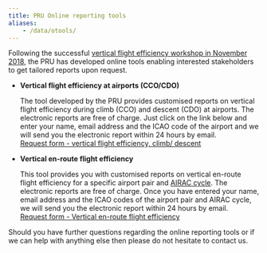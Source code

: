 ```yaml
---
title: PRU Online reporting tools
aliases:
    - /data/otools/
---
```


<style>
img + em {
text-align: center;
}

img + em:before {
content: ' ';
display: block;
}
</style>


<style>
  i.fa.pru {color: #337ab7;}
</style>

<style>
table, th, td {
  border: 0px;
  border-collapse: collapse;
}
th, td {
  padding: 10px;
}
</style>


Following the successful [vertical flight efficiency workshop in November 2018][vfews],
the PRU has developed online tools enabling interested stakeholders to get tailored
reports upon request.

* **Vertical flight efficiency at airports (CCO/CDO)**
    
    The tool developed by the PRU provides customised reports on vertical flight efficiency
    during climb (CCO) and descent (CDO) at airports.
    The electronic reports are free of charge.
    Just click on the link below and enter your name, email address and the ICAO code
    of the airport and we will send you the electronic report within 24 hours by email.<br>
    [Request form - vertical flight efficiency, climb/ descent](https://docs.google.com/forms/d/1DpbdlNX_DOEAp4vMdAM5L6vrrC4U5MIW9DDGEZmaTo4/viewform?edit_requested=true)


* **Vertical en-route flight efficiency**

    This tool provides you with customised reports on vertical en-route flight efficiency for a specific airport pair and
    [AIRAC cycle](https://www.nm.eurocontrol.int/RAD/common/airac_dates.html).
    The electronic reports are free of charge. Once you have entered your name,
    email address and the ICAO codes of the airport pair and AIRAC cycle,
    we will send you the electronic report within 24 hours by email.<br>
    [Request form - Vertical en-route flight efficiency](https://docs.google.com/forms/d/e/1FAIpQLSchVvk9i76lC0DP1g3nc5MWeFueavX-0f2PR4odAVftlj8fLw/viewform?edit_requested=true) 


Should you have further questions regarding the online reporting tools or if we can help with anything
else then please do not hesitate to contact us.


[vfews]: https://www.eurocontrol.int/news/reducing-vertical-flight-inefficiency-vfe-improve-network-performance "Vertical Flight Efficiency workshop, Nov 2018"
